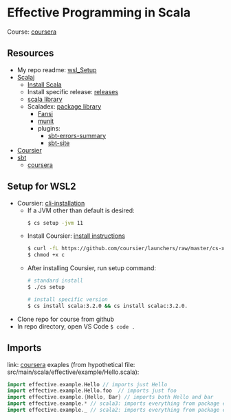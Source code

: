 # Effective Programming in Scala

Course: [coursera](https://www.coursera.org/learn/effective-scala/home/week1)

## Resources
* My repo readme: [wsl_Setup](https://github.com/kozigh01/wsl_Setup/edit/main/README.md)
* [Scala](https://www.scala-lang.org/)j
  * [Install Scala](https://www.scala-lang.org/download/)
  * Install specific release: [releases](https://www.scala-lang.org/download/all.html)
  * [scala library](https://www.scala-lang.org/files/archive/api/current/)
  * Scaladex: [package library](https://index.scala-lang.org/)
    * [Fansi](https://index.scala-lang.org/com-lihaoyi/fansi)
    * [munit](https://index.scala-lang.org/scalameta/munit)
    * plugins:
      * [sbt-errors-summary](https://index.scala-lang.org/duhemm/sbt-errors-summary)
      * [sbt-site](https://index.scala-lang.org/sbt/sbt-sitel)
* [Coursier](https://get-coursier.io/)
* [sbt](https://scala-sbt.org)  
    * [coursera](https://www.coursera.org/learn/effective-scala/lecture/K0PFm/introduction-to-the-sbt-build-tool)

## Setup for WSL2
* Coursier: [cli-installation](https://get-coursier.io/docs/cli-installation)
  * If a JVM other than default is desired:
    ```bash
    $ cs setup -jvm 11
    ```
  * Install Coursier: [install instructions](https://get-coursier.io/docs/cli-installation#linux)
    ```bash
    $ curl -fL https://github.com/coursier/launchers/raw/master/cs-x86_64-pc-linux.gz | gzip -d > cs
    $ chmod +x c
    ```
  * After installing Coursier, run setup command:
    ```bash
    # standard install
    $ ./cs setup

    # install specific version
    $ cs install scala:3.2.0 && cs install scalac:3.2.0.
    ```
* Clone repo for course from github
* In repo directory, open VS Code  `$ code .`

## Imports
link: [coursera](https://www.coursera.org/learn/effective-scala/lecture/ijKTN/organize-code)
exaples (from hypothetical file: src/main/scala/effective/example/Hello.scala):
  ```scala
  import effective.example.Hello // imports just Hello
  import effective.example.Hello.foo  // imports just foo
  import effective.example.{Hello, Bar} // imports both Hello and bar
  import effective.example.* // scala3: imports everything from package effetive.example
  import effective.example._ // scala2: imports everything from package effetive.example
  ```